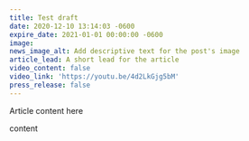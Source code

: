 ```yaml
---
title: Test draft
date: 2020-12-10 13:14:03 -0600
expire_date: 2021-01-01 00:00:00 -0600
image:
news_image_alt: Add descriptive text for the post's image
article_lead: A short lead for the article
video_content: false
video_link: 'https://youtu.be/4d2LkGjg5bM'
press_release: false
---
```


Article content here

content
